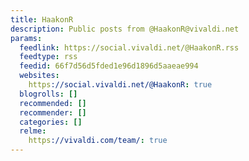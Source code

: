 ```yaml
---
title: HaakonR
description: Public posts from @HaakonR@vivaldi.net
params:
  feedlink: https://social.vivaldi.net/@HaakonR.rss
  feedtype: rss
  feedid: 66f7d56d5fded1e96d1896d5aaeae994
  websites:
    https://social.vivaldi.net/@HaakonR: true
  blogrolls: []
  recommended: []
  recommender: []
  categories: []
  relme:
    https://vivaldi.com/team/: true
---
```

